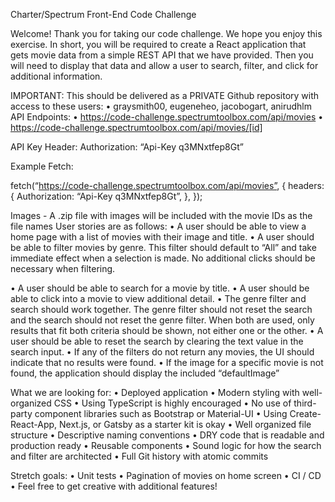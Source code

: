 Charter/Spectrum Front-End Code Challenge

Welcome! Thank you for taking our code challenge. We hope you enjoy this exercise. In short, you will be required to create 
a React application that gets movie data from a simple REST API that we have provided. Then you will need to display that 
data and allow a user to search, filter, and click for additional information.

IMPORTANT: This should be delivered as a PRIVATE Github repository with access to these users:
• graysmith00, eugeneheo, jacobogart, anirudhlm
API Endpoints: • https://code-challenge.spectrumtoolbox.com/api/movies
• https://code-challenge.spectrumtoolbox.com/api/movies/[id]

API Key Header: Authorization: “Api-Key q3MNxtfep8Gt”

Example Fetch:

fetch(“https://code-challenge.spectrumtoolbox.com/api/movies”, {
 headers: {
 Authorization: “Api-Key q3MNxtfep8Gt”,
 },
});

Images - A .zip file with images will be included with the movie IDs as the file names
User stories are as follows: • A user should be able to view a home page with a list of movies with their image and title. • A user should be able to filter movies by genre. This filter should default to “All” and take immediate effect 
when a selection is made. No additional clicks should be necessary when filtering.

• A user should be able to search for a movie by title.
• A user should be able to click into a movie to view additional detail. • The genre filter and search should work together. The genre filter should not reset the search and the search 
should not reset the genre filter. When both are used, only results that fit both criteria should be shown, not 
either one or the other.
• A user should be able to reset the search by clearing the text value in the search input. 
• If any of the filters do not return any movies, the UI should indicate that no results were found. 
• If the image for a specific movie is not found, the application should display the included “defaultImage”

What we are looking for: 
• Deployed application
• Modern styling with well-organized CSS
• Using TypeScript is highly encouraged
• No use of third-party component libraries such as Bootstrap or Material-UI
• Using Create-React-App, Next.js, or Gatsby as a starter kit is okay
• Well organized file structure
• Descriptive naming conventions
• DRY code that is readable and production ready
• Reusable components
• Sound logic for how the search and filter are architected
• Full Git history with atomic commits

Stretch goals:
• Unit tests
• Pagination of movies on home screen
• CI / CD
• Feel free to get creative with additional features!